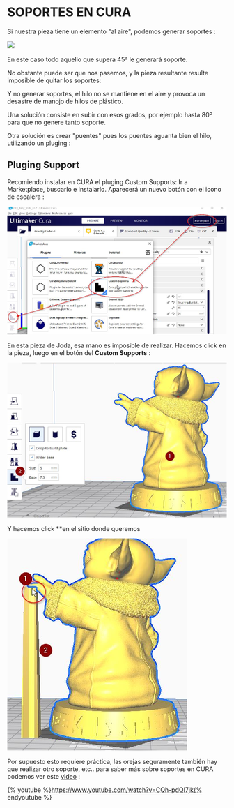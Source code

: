 # SOPORTES EN CURA

Si nuestra pieza tiene un elemento "al aire", podemos generar soportes :

![](/assets/cura16.jpg)

En este caso todo aquello que supera 45ª le generará soporte.

No obstante puede ser que nos pasemos, y la pieza resultante resulte imposible de quitar los soportes:

Y no generar soportes, el hilo no se mantiene en el aire y provoca un desastre de manojo de hilos de plástico.

Una solución consiste en subir con esos grados, por ejemplo hasta 80º para que no genere tanto soporte.

Otra solución es crear "puentes" pues los puentes aguanta bien el hilo, utilizando un pluging :

## Pluging Support

Recomiendo instalar en CURA el pluging Custom Supports: Ir a Marketplace, buscarlo e instalarlo. Aparecerá un nuevo botón con el icono de escalera :

![](/assets/cura15.jpg)

En esta pieza de Joda, esa mano es imposible de realizar. Hacemos click en la pieza, luego en el botón del **Custom Supports** :

![](/assets/17.jpg)

Y hacemos click **en el sitio donde queremos

![](/assets/cura18.jpg)

Por supuesto esto requiere práctica, las orejas seguramente también hay que realizar otro soporte, etc.. para saber más sobre soportes en CURA podemos ver este [video](https://www.youtube.com/watch?v=CQh-pdQI7jk) :

{% youtube %}https://www.youtube.com/watch?v=CQh-pdQI7jk{% endyoutube %}
